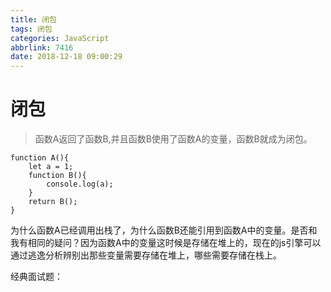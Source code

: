 ```yaml
---
title: 闭包
tags: 闭包
categories: JavaScript
abbrlink: 7416
date: 2018-12-18 09:00:29
---
```


# 闭包

>函数A返回了函数B,并且函数B使用了函数A的变量，函数B就成为闭包。

```
function A(){
    let a = 1;
    function B(){
        console.log(a);
    }
    return B();
}
```

为什么函数A已经调用出栈了，为什么函数B还能引用到函数A中的变量。是否和我有相同的疑问？因为函数A中的变量这时候是存储在堆上的，现在的js引擎可以通过逃逸分析辨别出那些变量需要存储在堆上，哪些需要存储在栈上。

经典面试题：